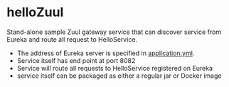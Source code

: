 # helloZuul
Stand-alone sample Zuul gateway service that can discover service from Eureka and route all request to HelloService. 
* The address of Eureka server is specified in [application.yml](src/main/resources/application.yml).
* Service itself has end point at port 8082
* Service will route all requests to HelloService registered on Eureka
* service itself can be packaged as either a regular jar or Docker image